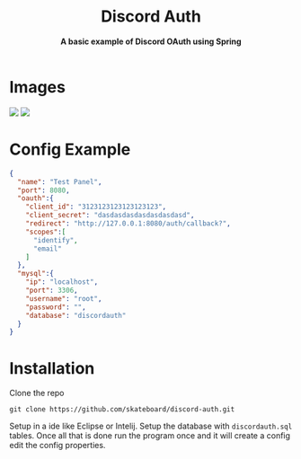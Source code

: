 <h1 align="center">Discord Auth</h1>
<div align="center">
  <strong>A basic example of Discord OAuth using Spring</strong>
</div>
<br />

# Images
<img src="https://cdn.discordapp.com/attachments/705971421570138142/811388106049585192/unknown.png" >

<img src="https://cdn.discordapp.com/attachments/705971421570138142/811388907266244638/unknown.png" >

# Config Example
```json
{
  "name": "Test Panel",
  "port": 8080,
  "oauth":{
    "client_id": "3123123123123123123",
    "client_secret": "dasdasdasdasdasdasdasd",
    "redirect": "http://127.0.0.1:8080/auth/callback?",
    "scopes":[
      "identify",
      "email"
    ]
  },
  "mysql":{
    "ip": "localhost",
    "port": 3306,
    "username": "root",
    "password": "",
    "database": "discordauth"
  }
}
```

# Installation
Clone the repo
```
git clone https://github.com/skateboard/discord-auth.git
```
Setup in a ide like Eclipse or Intelij. Setup the database with ```discordauth.sql``` tables. Once all that is done run the program once and it will create a config edit the config properties.
